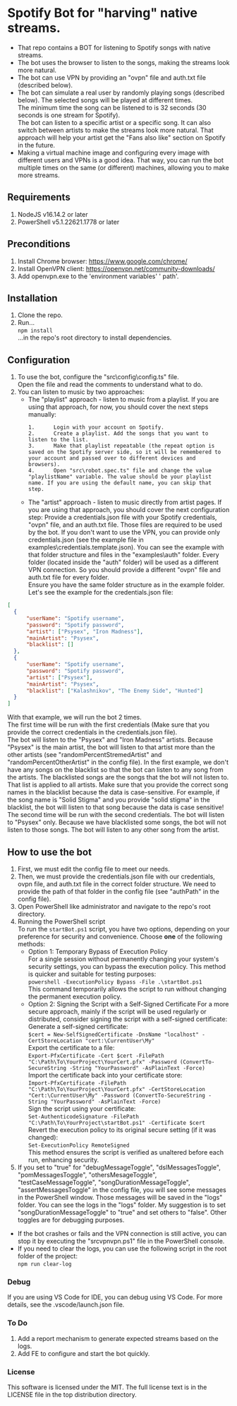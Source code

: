 # Spotify Bot for "harving" native streams.
- That repo contains a BOT for listening to Spotify songs with native streams.  
- The bot uses the browser to listen to the songs, making the streams look more natural.  
- The bot can use VPN by providing an "ovpn" file and auth.txt file (described below).  
- The bot can simulate a real user by randomly playing songs (described below). The selected songs will be played at different times.  
The minimum time the song can be listened to is 32 seconds (30 seconds is one stream for Spotify).   
The bot can listen to a specific artist or a specific song. It can also switch between artists to make the streams look more natural. That approach will help your artist get the "Fans also like" section on Spotify in the future.  
- Making a virtual machine image and configuring every image with different users and VPNs is a good idea. That way, you can run the bot multiple times on the same (or different) machines, allowing you to make more streams.  

## Requirements
1. NodeJS v16.14.2 or later
2. PowerShell v5.1.22621.1778 or later

## Preconditions
1. Install Chrome browser: https://www.google.com/chrome/  
2. Install OpenVPN client: https://openvpn.net/community-downloads/  
3. Add openvpn.exe to the 'environment variables' ' path'.

## Installation
1. Clone the repo.
2. Run...   
```npm install```   
...in the repo's root directory to install dependencies.

## Configuration
1. To use the bot, configure the "src\config\config.ts" file.  
Open the file and read the comments to understand what to do.
2. You can listen to music by two approaches:
   - The "playlist" approach - listen to music from a playlist.
     If you are using that approach, for now, you should cover the next steps manually:
     ```steps to reproduce
     1.      Login with your account on Spotify.
     2.      Create a playlist. Add the songs that you want to listen to the list.
     3.      Make that playlist repeatable (the repeat option is saved on the Spotify server side, so it will be remembered to your account and passed over to different devices and browsers).
     4.      Open "src\robot.spec.ts" file and change the value "playlistName" variable. The value should be your playlist name. If you are using the default name, you can skip that step.
     ```
   - The "artist" approach - listen to music directly from artist pages.
     If you are using that approach, you should cover the next configuration step:
     Provide a credentials.json file with your Spotify credentials, "ovpn" file, and an auth.txt file. Those files are required to be used by the bot. If you don't want to use the VPN, you can provide only credentials.json (see the example file in examples\credentials.template.json). You can see the example with that folder structure and files in the "examples\auth" folder. Every folder (located inside the "auth" folder) will be used as a different VPN connection. So you should provide a different "ovpn" file and auth.txt file for every folder.  
Ensure you have the same folder structure as in the example folder.  
Let's see the example for the credentials.json file:  
```json
[
  {
      "userName": "Spotify username",
      "password": "Spotify password",
      "artist": ["Psysex", "Iron Madness"],
      "mainArtist": "Psysex",
      "blacklist": []
  },
  {
      "userName": "Spotify username",
      "password": "Spotify password",
      "artist": ["Psysex"],
      "mainArtist": "Psysex",
      "blacklist": ["Kalashnikov", "The Enemy Side", "Hunted"]
  }
]
```
With that example, we will run the bot 2 times.  
The first time will be run with the first credentials (Make sure that you provide the correct credentials in the credentials.json file).  
The bot will listen to the "Psysex" and "Iron Madness" artists. Because "Psysex" is the main artist, the bot will listen to that artist more than the other artists (see "randomPercentStremedArtist" and "randomPercentOtherArtist" in the config file). In the first example, we don't have any songs on the blacklist so that the bot can listen to any song from the artists. The blacklisted songs are the songs that the bot will not listen to. That list is applied to all artists. Make sure that you provide the correct song names in the blacklist because the data is case-sensitive. For example, if the song name is "Solid Stigma" and you provide "solid stigma" in the blacklist, the bot will listen to that song because the data is case sensitive!
The second time will be run with the second credentials. The bot will listen to "Psysex" only. Because we have blacklisted some songs, the bot will not listen to those songs. The bot will listen to any other song from the artist.  

## How to use the bot
1. First, we must edit the config file to meet our needs. 
2. Then, we must provide the credentials.json file with our credentials, ovpn file, and auth.txt file in the correct folder structure. We need to provide the path of that folder in the config file (see "authPath" in the config file).
3. Open PowerShell like administrator and navigate to the repo's root directory.
4. Running the PowerShell script  
To run the `startBot.ps1` script, you have two options, depending on your preference for security and convenience. Choose **one** of the following methods:  
    - Option 1: Temporary Bypass of Execution Policy  
    For a single session without permanently changing your system's security settings, you can bypass the execution policy. This method is quicker and suitable for testing purposes:  
```powershell -ExecutionPolicy Bypass -File .\startBot.ps1```  
This command temporarily allows the script to run without changing the permanent execution policy.  
    - Option 2: Signing the Script with a Self-Signed Certificate
For a more secure approach, mainly if the script will be used regularly or distributed, consider signing the script with a self-signed certificate:  
Generate a self-signed certificate:  
```$cert = New-SelfSignedCertificate -DnsName "localhost" -CertStoreLocation "cert:\CurrentUser\My"```  
Export the certificate to a file:  
```Export-PfxCertificate -Cert $cert -FilePath "C:\Path\To\YourProject\YourCert.pfx" -Password (ConvertTo-SecureString -String "YourPassword" -AsPlainText -Force)```  
Import the certificate back into your certificate store:  
```Import-PfxCertificate -FilePath "C:\Path\To\YourProject\YourCert.pfx" -CertStoreLocation "Cert:\CurrentUser\My" -Password (ConvertTo-SecureString -String "YourPassword" -AsPlainText -Force)```  
Sign the script using your certificate:  
```Set-AuthenticodeSignature -FilePath "C:\Path\To\YourProject\startBot.ps1" -Certificate $cert```  
Revert the execution policy to its original secure setting (if it was changed):  
```Set-ExecutionPolicy RemoteSigned```  
This method ensures the script is verified as unaltered before each run, enhancing security.
6. If you set to "true" for "debugMessageToggle", "dslMessagesToggle", "pomMessagesToggle", "othersMesageToggle", "testCaseMessageToggle", "songDurationMessageToggle", "assertMessagesToggle" in the config file, you will see some messages in the PowerShell window. Those messages will be saved in the "logs" folder. You can see the logs in the "logs" folder. My suggestion is to set "songDurationMessageToggle" to "true" and set others to "false". Other toggles are for debugging purposes.  
- If the bot crashes or fails and the VPN connection is still active, you can stop it by executing the "srcvpnvpn.ps1" file in the PowerShell console.
- If you need to clear the logs, you can use the following script in the root folder of the project:  
```npm run clear-log```

### Debug
If you are using VS Code for IDE, you can debug using VS Code. For more details, see the .vscode/launch.json file.

### To Do
1. Add a report mechanism to generate expected streams based on the logs.
2. Add FE to configure and start the bot quickly.

### License
This software is licensed under the MIT. The full license text is in the LICENSE file in the top distribution directory.
